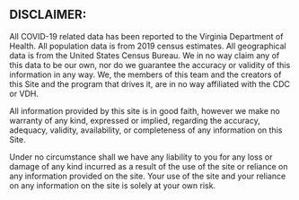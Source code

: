 ## DISCLAIMER:

All COVID-19 related data has been reported to the Virginia Department of
Health. All population data is from 2019 census estimates. All geographical
data is from the United States Census Bureau. We in no way claim any of this
data to be our own, nor do we guarantee the accuracy or validity of this
information in any way. We, the members of this team and the creators of this
Site and the program that drives it, are in no way affiliated with the CDC or
VDH.

All information provided by this site is in good faith, however we make no
warranty of any kind, expressed or implied, regarding the accuracy, adequacy,
validity, availability, or completeness of any information on this Site.

Under no circumstance shall we have any liability to you for any loss or
damage of any kind incurred as a result of the use of the site or reliance on
any information provided on the site. Your use of the site and your reliance
on any information on the site is solely at your own risk.
